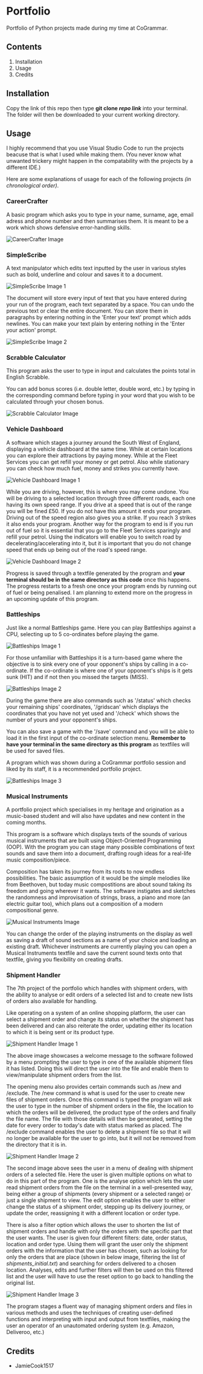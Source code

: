# Portfolio

Portfolio of Python projects made during my time at CoGrammar.

## Contents

1. Installation
2. Usage
3. Credits

## Installation

Copy the link of this repo then type **git clone _repo link_** into your terminal. The folder will then be downloaded to your current working directory.

## Usage

I highly recommend that you use Visual Studio Code to run the projects beacuse that is what I used while making them. (You never know what unwanted trickery might happen in the compatability with the projects by a different IDE.)

Here are some explanations of usage for each of the following projects *(in chronological order)*.

### CareerCrafter

A basic program which asks you to type in your name, surname, age, email adress and phone number and then summarises them. It is meant to be a work which shows defensive error-handling skills.

![CareerCrafter Image](images/career-crafter_image.png)

### SimpleScribe

A text manipulator which edits text inputted by the user in various styles such as bold, underline and colour and saves it to a document.

![SimpleScribe Image 1](images/simple-scribe_image1.png)

The document will store every input of text that you have entered during your run of the program, each text separated by a space. You can undo the previous text or clear the entire document. You can store them in paragraphs by entering nothing in the 'Enter your text' prompt which adds newlines. You can make your text plain by entering nothing in the 'Enter your action' prompt.

![SimpleScribe Image 2](images/simple-scribe_image2.png)

### Scrabble Calculator

This program asks the user to type in input and calculates the points total in English Scrabble.

You can add bonus scores (i.e. double letter, double word, etc.) by typing in the corresponding command before typing in your word that you wish to be calculated through your chosen bonus.

![Scrabble Calculator Image](images/scrabble_calculator_image.png)

### Vehicle Dashboard

A software which stages a journey around the South West of England, displaying a vehicle dashboard at the same time. While at certain locations you can explore their attractions by paying money. While at the Fleet Services you can get refill your money or get petrol. Also while stationary you can check how much fuel, money and strikes you currently have.

![Vehicle Dashboard Image 1](images/vehicle_dashboard_image1.png)

While you are driving, however, this is where you may come undone. You will be driving to a selected location through three different roads, each one having its own speed range. If you drive at a speed that is out of the range you will be fined £50. If you do not have this amount it ends your program. Driving out of the speed region also gives you a strike. If you reach 3 strikes it also ends your program. Another way for the program to end is if you run out of fuel so it is essential that you go to the Fleet Services sparingly and refill your petrol. Using the indicators will enable you to switch road by decelerating/accelerating into it, but it is important that you do not change speed that ends up being out of the road's speed range.

![Vehicle Dashboard Image 2](images/vehicle_dashboard_image2.png)

Progress is saved through a textfile generated by the program and **your terminal should be in the same directory as this code** once this happens. The progress restarts to a fresh one once your program ends by running out of fuel or being penalised. I am planning to extend more on the progress in an upcoming update of this program. 

### Battleships

Just like a normal Battleships game. Here you can play Battleships against a CPU, selecting up to 5 co-ordinates before playing the game.

![Battleships Image 1](images/battleships_image1.png)

For those unfamiliar with Battleships it is a turn-based game where the objective is to sink every one of your opponent's ships by calling in a co-ordinate. If the co-ordinate is where one of your opponent's ships is it gets sunk (HIT) and if not then you missed the targets (MISS).

![Battleships Image 2](images/battleships_image2.png)

During the game there are also commands such as '/status' which checks your remaining ships' coordinates, '/gridscan' which displays the coordinates that you have not yet used and '/check' which shows the number of yours and your opponent's ships.

You can also save a game with the '/save' command and you will be able to load it in the first input of the co-ordinate selection menu. **Remember to have your terminal in the same directory as this program** as textfiles will be used for saved files.

A program which was shown during a CoGrammar portfolio session and liked by its staff, it is a recommended portfolio project.

![Battleships Image 3](images/battleships_image3.png)

### Musical Instruments

A portfolio project which specialises in my heritage and origination as a music-based student and will also have updates and new content in the coming months.

This program is a software which displays texts of the sounds of various musical instruments that are built using Object-Oriented Programming (OOP). With the program you can stage many possible combinations of text sounds and save them into a document, drafting rough ideas for a real-life music composition/piece.

Composition has taken its journey from its roots to now endless possibilities. The basic assumption of it would be the simple melodies like from Beethoven, but today music compostitions are about sound taking its freedom and going wherever it wants. The software instigates and sketches the randomness and improvisation of strings, brass, a piano and more (an electric guitar too), which plans out a composition of a modern compositional genre.  

![Musical Instruments Image](images/musical_instruments_image.png)

You can change the order of the playing instruments on the display as well as saving a draft of sound sections as a name of your choice and loading an existing draft. Whichever instruments are currently playing you can open a Musical Instruments textfile and save the current sound texts onto that textfile, giving you flexibility on creating drafts. 

### Shipment Handler

The 7th project of the portfolio which handles with shipment orders, with the ability to analyse or edit orders of a selected list and to create new lists of orders also available for handling.

Like operating on a system of an online shopping platform, the user can select a shipment order and change its status on whether the shipment has been delivered and can also reiterate the order, updating either its location to which it is being sent or its product type.

![Shipment Handler Image 1](images/shipment_handler_image1.png)

The above image showcases a welcome message to the software followed by a menu prompting the user to type in one of the available shipment files it has listed. Doing this will direct the user into the file and enable them to view/manipulate shipment orders from the list.

The opening menu also provides certain commands such as /new and /exclude. The /new command is what is used for the user to create new files of shipment orders. Once this command is typed the program will ask the user to type in the number of shipment orders in the file, the location to which the orders will be delivered, the product type of the orders and finally the file name. The file with those details will then be generated, setting the date for every order to today's date with status marked as placed. The /exclude command enables the user to delete a shipment file so that it will no longer be available for the user to go into, but it will not be removed from the directory that it is in.

![Shipment Handler Image 2](images/shipment_handler_image2.png)

The second image above sees the user in a menu of dealing with shipment orders of a selected file. Here the user is given multiple options on what to do in this part of the program. One is the analyse option which lets the user read shipment orders from the file on the terminal in a well-presented way, being either a group of shipments (every shipment or a selected range) or just a single shipment to view. The edit option enables the user to either change the status of a shipment order, stepping up its delivery journey, or update the order, reassigning it with a different location or order type.

There is also a filter option which allows the user to shorten the list of shipment orders and handle with only the orders with the specific part that the user wants. The user is given four different filters: date, order status, location and order type. Using them will grant the user only the shipment orders with the information that the user has chosen, such as looking for only the orders that are place (shown in below image, filtering the list of *shipments_initial.txt*) and searching for orders delivered to a chosen location. Analyses, edits and further filters will then be used on this filtered list and the user will have to use the reset option to go back to handling the original list. 

![Shipment Handler Image 3](images/shipment_handler_image3.png)

The program stages a fluent way of managing shipment orders and files in various methods and uses the techniques of creating user-defined functions and interpreting with input and output from textfiles, making the user an operator of an unautomated ordering system (e.g. Amazon, Deliveroo, etc.)

## Credits

* JamieCook1517